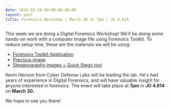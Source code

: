 ```yaml
---
date: 2016-03-28 00:00:00-06:00
layout: post
title: Forensics Workshop | March 30 at 7pm | JO 4.614
---
```


This week we are doing a Digital Forensics Workshop! We'll be doing some hands-on work with a computer image file using Forensics Toolkit. To reduce setup time, these are the materials we will be using:

-   [Forensics Toolkit Application](https://www.dropbox.com/s/iji4zqvtft8gjnh/ftk181.exe?dl=0)
-   [Precious image](https://www.dropbox.com/s/sppzraonushdcmt/precious.img?dl=0)
-   [Steganography images + Quick Stego tool](https://www.dropbox.com/s/jk21qqqlsvs5wtg/Part%203-Steganography%20Images.zip?dl=0)

Kevin Henson from Cyber Defense Labs will be leading the lab. He's had years of experience in Digital Forensics, and will have valuable insight for anyone interested in forensics. The event will take place at **7pm** in **JO 4.614** on **March 30.**

We hope to see you there!
